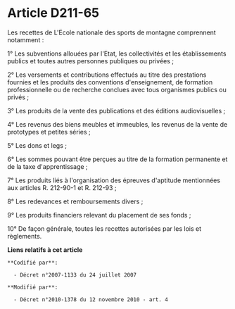 # Article D211-65

Les recettes de L'Ecole nationale des sports de montagne comprennent notamment : 

1° Les subventions allouées par l'Etat, les collectivités et les établissements publics et toutes autres personnes publiques
ou privées ; 

2° Les versements et contributions effectués au titre des prestations fournies et les produits des conventions
d'enseignement, de formation professionnelle ou de recherche conclues avec tous organismes publics ou privés ; 

3° Les produits de la vente des publications et des éditions audiovisuelles ; 

4° Les revenus des biens meubles et immeubles, les revenus de la vente de prototypes et petites séries ; 

5° Les dons et legs ; 

6° Les sommes pouvant être perçues au titre de la formation permanente et de la taxe d'apprentissage ; 

7° Les produits liés à l'organisation des épreuves d'aptitude mentionnées aux articles R. 212-90-1 et R. 212-93 ; 

8° Les redevances et remboursements divers ; 

9° Les produits financiers relevant du placement de ses fonds ; 

10° De façon générale, toutes les recettes autorisées par les lois et règlements.

**Liens relatifs à cet article**

	**Codifié par**:

	  - Décret n°2007-1133 du 24 juillet 2007

	**Modifié par**:

	  - Décret n°2010-1378 du 12 novembre 2010 - art. 4
